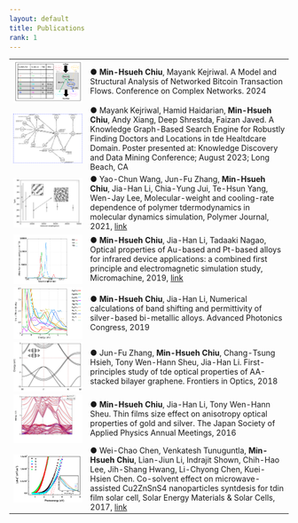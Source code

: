 ```yaml
---
layout: default
title: Publications
rank: 1
---
```

<table>
  <tr>
    <td class="image-cell"><img class="publication_img" style="float: left;" src="/assets/images/publications/2023_btc.png"></td>
    <td class="author-cell">● <strong>Min-Hsueh Chiu</strong>, Mayank Kejriwal. A Model and Structural Analysis of Networked Bitcoin Transaction Flows. Conference on Complex Networks. 2024</td>
  </tr>
  <tr>
    <td class="image-cell"><img class="publication_img" style="float: left;" src="/assets/images/publications/2023_KP_KDD.png"></td>
    <td class="author-cell">● Mayank Kejriwal, Hamid Haidarian, <strong>Min-Hsueh Chiu</strong>, Andy Xiang, Deep Shrestda, Faizan Javed. A Knowledge Graph-Based Search Engine for Robustly Finding Doctors and Locations in tde Healtdcare Domain. Poster presented at: Knowledge Discovery and Data Mining Conference; August 2023; Long Beach, CA</td>
  </tr>
  <tr>
    <td class="image-cell"><img class="publication_img" style="float: left;" src="/assets/images/publications/2021_MD.png"></td>
    <td class="author-cell">● Yao-Chun Wang, Jun-Fu Zhang, <strong>Min-Hsueh Chiu</strong>, Jia-Han Li, Chia-Yung Jui, Te-Hsun Yang, Wen-Jay Lee, Molecular-weight and cooling-rate dependence of polymer tdermodynamics in molecular dynamics simulation, Polymer Journal, 2021, <a href="https://www.nature.com/articles/s41428-020-00443-1">link</a></td>
  </tr>
  <tr>
    <td class="image-cell"><img class="publication_img" style="float: left;" src="/assets/images/publications/2019_alloy.png"></td>
    <td class="author-cell">● <strong>Min-Hsueh Chiu</strong>, Jia-Han Li, Tadaaki Nagao, Optical properties of Au-based and Pt-based alloys for infrared device applications: a combined first principle and electromagnetic simulation study, Micromachine, 2019, <a href="https://www.mdpi.com/2072-666X/10/1/73">link</a></td>
  </tr>
  <tr>
    <td class="image-cell"><img class="publication_img" style="float: left;" src="/assets/images/publications/2019_band_shift.png"></td>
    <td class="author-cell">● <strong>Min-Hsueh Chiu</strong>, Jia-Han Li, Numerical calculations of band shifting and permittivity of silver-based bi-metallic alloys. Advanced Photonics Congress, 2019</td>
  </tr>
  <tr>
    <td class="image-cell"><img class="publication_img" style="float: left;" src="/assets/images/publications/2018_graphene.png"></td>
    <td class="author-cell">● Jun-Fu Zhang, <strong>Min-Hsueh Chiu</strong>, Chang-Tsung Hsieh, Tony Wen-Hann Sheu, Jia-Han Li. First-principles study of tde optical properties of AA-stacked bilayer graphene. Frontiers in Optics, 2018</td>
  </tr>
  <tr>
    <td class="image-cell"><img class="publication_img" style="float: left;" src="/assets/images/publications/2016_JSAP_OSA.jpg"></td>
    <td class="author-cell">● <strong>Min-Hsueh Chiu</strong>, Jia-Han Li, Tony Wen-Hann Sheu. Thin films size effect on anisotropy optical properties of gold and silver. The Japan Society of Applied Physics Annual Meetings, 2016</td>
  </tr>
  <tr>
    <td class="image-cell"><img class="publication_img" style="float: left;" src="/assets/images/publications/2017_CZTS.png"></td>
    <td class="author-cell">● Wei-Chao Chen, Venkatesh Tunuguntla, <strong>Min-Hsueh Chiu</strong>, Lian-Jiun Li, Indrajit Shown, Chih-Hao Lee, Jih-Shang Hwang, Li-Chyong Chen, Kuei-Hsien Chen. Co-solvent effect on microwave-assisted Cu2ZnSnS4 nanoparticles syntdesis for tdin film solar cell, Solar Energy Materials & Solar Cells, 2017, <a href="https://www.sciencedirect.com/science/article/abs/pii/S0927024816305359">link</a></td>
  </tr>
</table>

